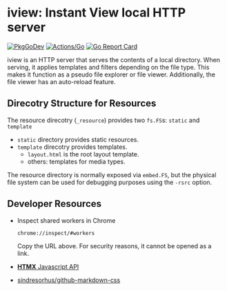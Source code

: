 # iview: Instant View local HTTP server

[![PkgGoDev](https://pkg.go.dev/badge/github.com/koron/iview)](https://pkg.go.dev/github.com/koron/iview)
[![Actions/Go](https://github.com/koron/iview/workflows/Go/badge.svg)](https://github.com/koron/iview/actions?query=workflow%3AGo)
[![Go Report Card](https://goreportcard.com/badge/github.com/koron/iview)](https://goreportcard.com/report/github.com/koron/iview)

iview is an HTTP server that serves the contents of a local directory. When serving, it applies templates and filters depending on the file type. This makes it function as a pseudo file explorer or file viewer. Additionally, the file viewer has an auto-reload feature.

## Direcotry Structure for Resources

The resource direcotry (`_resource`) provides two `fs.FS`s: `static` and `template`

* `static` directory provides static resources.
* `template` direcotry provides templates.
    * `layout.html` is the root layout template.
    * others: templates for media types.

The resource directory is normally exposed via `embed.FS`, but the physical file system can be used for debugging purposes using the `-rsrc` option.

## Developer Resources

*   Inspect shared workers in Chrome

    `chrome://inspect/#workers`

    Copy the URL above. For security reasons, it cannot be opened as a link.

*   [**HTMX** Javascript API](https://htmx.org/api/)

*   [sindresorhus/github-markdown-css](https://github.com/sindresorhus/github-markdown-css)
